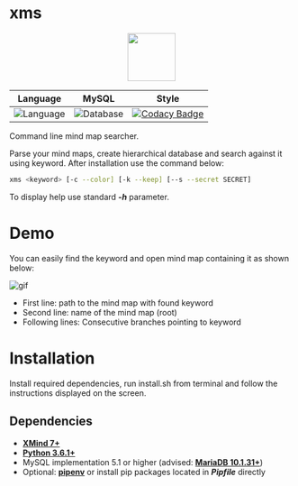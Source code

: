 xms
=============

<p align="center">
    <a href="https://upload.wikimedia.org/wikipedia/commons/6/64/XMind_Logo.png">
        <img height=85 src="https://upload.wikimedia.org/wikipedia/commons/6/64/XMind_Logo.png">
    </a>
</p>


| **Language** | **MySQL** | **Style** |
|--------------------|----------------------------|------------------|
| ![Language](https://img.shields.io/badge/python-3.6-brightgreen.svg) |![Database](https://img.shields.io/badge/MariaDB-10.1.31-blue.svg) | [![Codacy Badge](https://api.codacy.com/project/badge/Grade/6f99a332ab8a47499323ae9b88ddb0db)](https://www.codacy.com/app/vyz/XMind-Searcher?utm_source=github.com&amp;utm_medium=referral&amp;utm_content=vyzyv/XMind-Searcher&amp;utm_campaign=Badge_Grade) |

Command line mind map searcher.

Parse your mind maps, create hierarchical database and search against it using keyword.
After installation use the command below:

```bash
xms <keyword> [-c --color] [-k --keep] [--s --secret SECRET]
```
To display help use standard ***-h*** parameter.

# Demo

You can easily find the keyword and open mind map containing it as shown below:

![gif](https://github.com/vyzyv/xmind_searcher/raw/master/xms.gif)

- First line: path to the mind map with found keyword
- Second line: name of the mind map (root)
- Following lines: Consecutive branches pointing to keyword

# Installation

Install required dependencies, run install.sh from terminal and follow the
instructions displayed on the screen.

## Dependencies

- **[XMind 7+](https://www.xmind.net)**
- **[Python 3.6.1+](https://www.python.org/downloads/release/python-363/)**
- MySQL implementation 5.1 or higher (advised: **[MariaDB 10.1.31+](https://www.python.org/downloads/release/python-363/)**)
- Optional: **[pipenv](https://github.com/pypa/pipenv)** or install pip packages located in ***Pipfile*** directly
